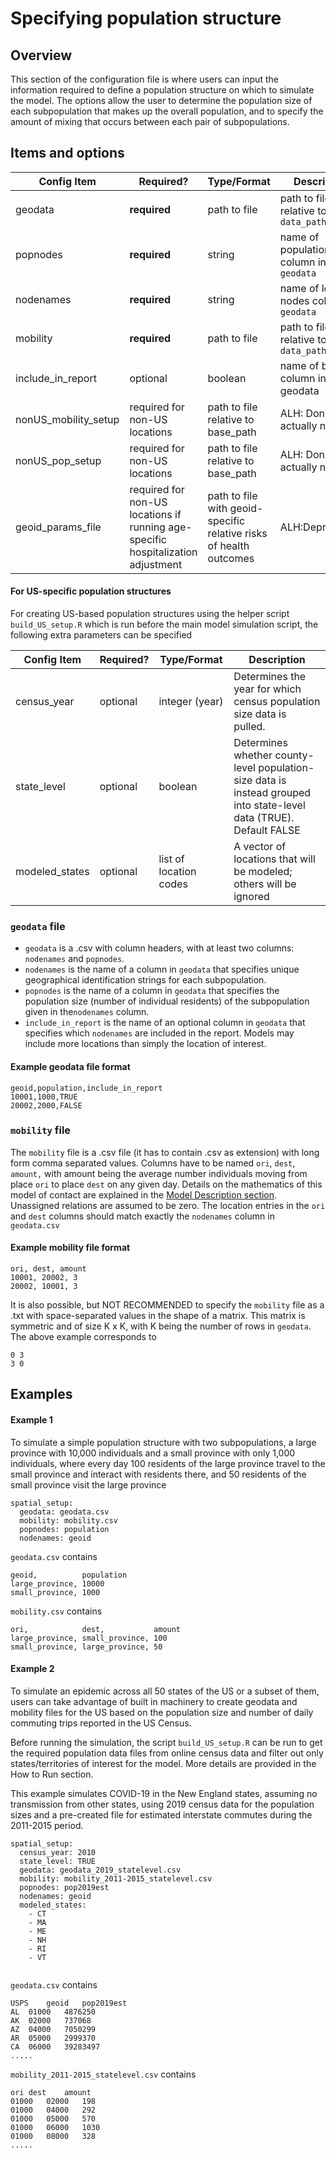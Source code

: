 # Specifying population structure

## Overview

This section of the configuration file is where users can input the information required to define a population structure on which to simulate the model. The options allow the user to determine the population size of each subpopulation that makes up the overall population, and to specify the amount of mixing that occurs between each pair of subpopulations.&#x20;

## Items and options



| Config Item            | Required?                                                                        | Type/Format                                                        | Description                                |
| ---------------------- | -------------------------------------------------------------------------------- | ------------------------------------------------------------------ | ------------------------------------------ |
| geodata                | **required**                                                                     | path to file                                                       | path to file relative to `data_path`       |
| popnodes               | **required**                                                                     | string                                                             | name of population column in `geodata`     |
| nodenames              | **required**                                                                     | string                                                             | name of location nodes column in `geodata` |
| mobility               | **required**                                                                     | path to file                                                       | path to file relative to `data_path`       |
| include\_in\_report    | optional                                                                         | boolean                                                            | name of boolean column in geodata          |
| nonUS\_mobility\_setup | required for non-US locations                                                    | path to file relative to base\_path                                | ALH: Don't think actually needed           |
| nonUS\_pop\_setup      | required for non-US locations                                                    | path to file relative to base\_path                                | ALH: Don't think actually needed           |
| geoid\_params\_file    | required for non-US locations if running age-specific hospitalization adjustment | path to file with geoid-specific relative risks of health outcomes | ALH:Deprecated?                            |

#### For US-specific population structures

For creating US-based population structures using the helper script `build_US_setup.R` which is run before the main model simulation script, the following extra parameters can be specified

| Config Item     | Required? | Type/Format            | Description                                                                                                         |
| --------------- | --------- | ---------------------- | ------------------------------------------------------------------------------------------------------------------- |
| census\_year    | optional  | integer (year)         | Determines the year for which census population size data is pulled.                                                |
| state\_level    | optional  | boolean                | Determines whether county-level population-size data is instead grouped into state-level data (TRUE). Default FALSE |
| modeled\_states | optional  | list of location codes | A vector of locations that will be modeled; others will be ignored                                                  |

### `geodata` file

* `geodata` is a .csv with column headers, with at least two columns: `nodenames` and `popnodes`.
* `nodenames` is the name of a column in `geodata` that specifies unique geographical identification strings for each subpopulation.&#x20;
* `popnodes` is the name of a column in `geodata` that specifies the population size (number of individual residents) of the subpopulation given in the`nodenames` column.
* `include_in_report` is the name of an optional column in `geodata` that specifies which `nodenames` are included in the report. Models may include more locations than simply the location of interest.

#### Example geodata file format

```
geoid,population,include_in_report
10001,1000,TRUE
20002,2000,FALSE
```

### `mobility` file

The `mobility` file is a .csv file (it has to contain .csv as extension) with long form comma separated values. Columns have to be named `ori`, `dest`, `amount,` with amount being the average number individuals moving from place `ori` to place `dest` on any given day. Details on the mathematics of this model of contact are explained in the [Model Description section](../model-description.md#mixing-between-subpopulations). Unassigned relations are assumed to be zero. The location entries in the `ori` and `dest` columns should match exactly the `nodenames` column in `geodata.csv`

#### Example mobility file format

```
ori, dest, amount
10001, 20002, 3
20002, 10001, 3
```

It is also possible, but NOT RECOMMENDED to specify the `mobility` file as a .txt with space-separated values in the shape of a matrix. This matrix is symmetric and of size K x K, with K being the number of rows in `geodata`. The above example corresponds to

```
0 3
3 0
```

## Examples

#### Example 1

To simulate a simple population structure with two subpopulations, a large province with 10,000 individuals and a small province with only 1,000 individuals, where every day 100 residents of the large province travel to the small province and interact with residents there, and 50 residents of the small province visit the large province

```
spatial_setup:
  geodata: geodata.csv
  mobility: mobility.csv
  popnodes: population
  nodenames: geoid
```

`geodata.csv` contains

```
geoid,          population
large_province, 10000
small_province, 1000
```

`mobility.csv` contains

```
ori,            dest,           amount
large_province, small_province, 100
small_province, large_province, 50
```

#### Example 2

To simulate an epidemic across all 50 states of the US or a subset of them, users can take advantage of built in machinery to create geodata and mobility files for the US based on the population size and number of daily commuting trips reported in the US Census.&#x20;

Before running the simulation, the script `build_US_setup.R` can be run to get the required population data files from online census data and filter out only states/territories of interest for the model. More details are provided in the How to Run section.&#x20;

This example simulates COVID-19 in the New England states, assuming no transmission from other states, using 2019 census data for the population sizes and a pre-created file for estimated interstate commutes during the 2011-2015 period.

```
spatial_setup:
  census_year: 2010
  state_level: TRUE
  geodata: geodata_2019_statelevel.csv
  mobility: mobility_2011-2015_statelevel.csv
  popnodes: pop2019est
  nodenames: geoid
  modeled_states:
    - CT
    - MA
    - ME
    - NH
    - RI
    - VT
  
```

`geodata.csv` contains&#x20;

```
USPS	geoid	pop2019est
AL	01000	4876250
AK	02000	737068
AZ	04000	7050299
AR	05000	2999370
CA	06000	39283497
.....
```

`mobility_2011-2015_statelevel.csv` contains

```
ori	dest	amount
01000	02000	198
01000	04000	292
01000	05000	570
01000	06000	1030
01000	08000	328
.....
```
